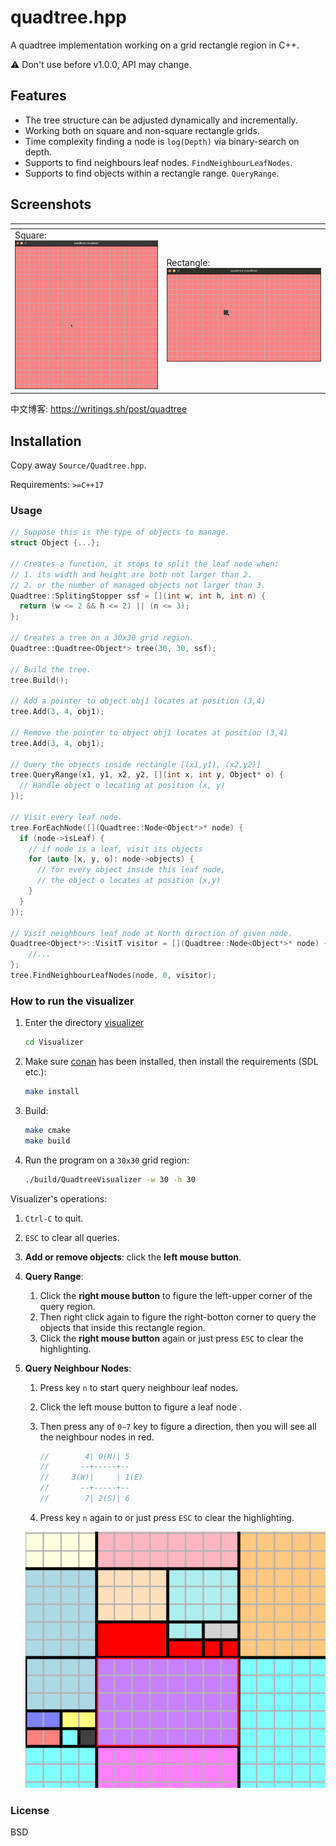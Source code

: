 quadtree.hpp
============

A quadtree implementation working on a grid rectangle region in C++.

⚠️ Don't use before v1.0.0, API may change.

## Features

* The tree structure can be adjusted dynamically and incrementally.
* Working both on square and non-square rectangle grids.
* Time complexity finding a node is `log(Depth)` via binary-search on depth.
* Supports to find neighbours leaf nodes. `FindNeighbourLeafNodes`.
* Supports to find objects within a rectangle range. `QueryRange`.

## Screenshots


| <!-- -->                                           | <!-- -->                                                    |
| -------------------------------------------------- | ----------------------------------------------------------- |
| Square: ![](Misc/images/quadtree-square.gif)       | Rectangle: ![](Misc/images/quadtree-rectangle.gif)          |


中文博客: https://writings.sh/post/quadtree

## Installation

Copy away `Source/Quadtree.hpp`.

Requirements: `>=C++17`

### Usage

```cpp
// Suppose this is the type of objects to manage.
struct Object {...};

// Creates a function, it stops to split the leaf node when:
// 1. its width and height are both not larger than 2.
// 2. or the number of managed objects not larger than 3.
Quadtree::SplitingStopper ssf = [](int w, int h, int n) {
  return (w <= 2 && h <= 2) || (n <= 3);
};

// Creates a tree on a 30x30 grid region.
Quadtree::Quadtree<Object*> tree(30, 30, ssf);

// Build the tree.
tree.Build();

// Add a pointer to object obj1 locates at position (3,4)
tree.Add(3, 4, obj1);

// Remove the pointer to object obj1 locates at position (3,4)
tree.Add(3, 4, obj1);

// Query the objects inside rectangle [(x1,y1), (x2,y2)]
tree.QueryRange(x1, y1, x2, y2, [](int x, int y, Object* o) {
  // Handle object o locating at position (x, y)
});

// Visit every leaf node.
tree.ForEachNode([](Quadtree::Node<Object*>* node) {
  if (node->isLeaf) {
    // if node is a leaf, visit its objects
    for (auto [x, y, o]: node->objects) {
      // for every object inside this leaf node,
      // the object o locates at position (x,y)
    }
  }
});

// Visit neighbours leaf node at North direction of given node.
Quadtree<Object*>::VisitT visitor = [](Quadtree::Node<Object*>* node) {
    //...
};
tree.FindNeighbourLeafNodes(node, 0, visitor);
```

### How to run the visualizer

1. Enter the directory [visualizer](visualizer)

   ```bash
   cd Visualizer
   ```

2. Make sure [conan](https://conan.io/) has been installed, then install the requirements (SDL etc.):

   ```bash
   make install
   ```

3. Build:

   ```bash
   make cmake
   make build
   ```

4. Run the program on a `30x30` grid region:

   ```bash
   ./build/QuadtreeVisualizer -w 30 -h 30
   ```

Visualizer's operations:

1. `Ctrl-C` to quit.
2. `ESC` to clear all queries.
3. **Add or remove objects**: click the **left mouse button**.
4. **Query Range**:
   1. Click the **right mouse button** to figure the left-upper corner of the query region.
   2. Then right click again to figure the right-botton corner to query the objects that inside this rectangle region.
   3. Click the **right mouse button** again or just press `ESC` to clear the highlighting.
5. **Query Neighbour Nodes**:
    1. Press key `n` to start query neighbour leaf nodes.
    2. Click the left mouse button to figure a leaf node .
    3. Then press any of `0~7` key to figure a direction, then you will see all the neighbour nodes in red.

       ```cpp
       //        4| 0(N)| 5
       //       --+-----+--
       //     3(W)|     | 1(E)
       //       --+-----+--
       //        7| 2(S)| 6
       ```
    4. Press key `n` again to or just press `ESC` to clear the highlighting.

    ![](Misc/images/quadtree-find-neighbours-demo.jpg)


### License

BSD
